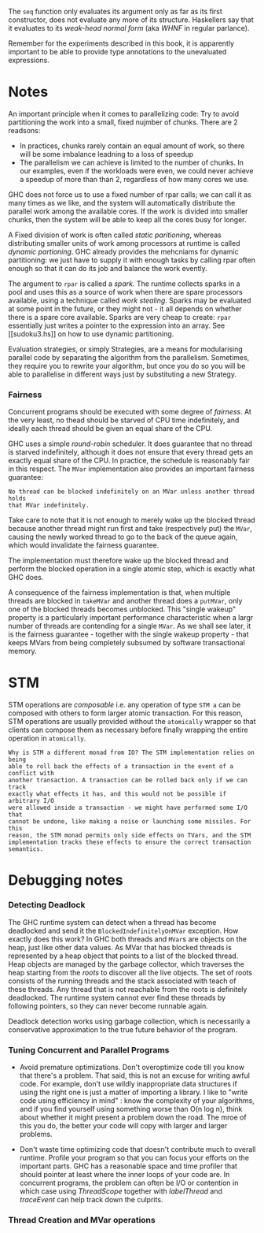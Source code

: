 
The `seq` function only evaluates its argument only as far as its first
constructor, does not evaluate any more of its structure. Haskellers say that
it evaluates to its _weak-head normal form_ (aka _WHNF_ in regular parlance).

Remember for the experiments described in this book, it is apparently important
to be able to provide type annotations to the unevaluated expressions.

# Notes

An important principle when it comes to parallelizing code: Try to avoid
partitioning the work into a small, fixed nujmber of chunks. There are 2
readsons:
- In practices, chunks rarely contain an equal amount of work, so there will be
  some imbalance leadning to a loss of speedup
- The parallelism we can achieve is limited to the number of chunks. In our
  examples, even if the workloads were even, we could never achieve a speedup
  of more than than 2, regardless of how many cores we use.


GHC does not force us to use a fixed number of rpar calls; we can call it as
many times as we like, and the system will automatically distribute the
parallel work among the available cores. If the work is divided into smaller
chunks, then the system will be able to keep all the cores busy for longer. 

A Fixed division of work is often called _static paritioning_, whereas
distributing smaller units of work among processors at runtime is called
_dynamic partioning_. GHC already provides the mehcniams for dynamic
partitioning: we just have to supply it with enough tasks by calling rpar often
enough so that it can do its job and balance the work evently.




The argument to `rpar` is called a _spark_. The runtime collects sparks in a
pool and uses this as a source of work when there are spare processors
available, using a technique called _work stealing_. Sparks may be evaluated at
some point in the future, or they might not - it all depends on whether there
is a spare core available. Sparks are very cheap to create: `rpar` essentially
just writes a pointer to the expression into an array. See [[sudoku3.hs]] on
how to use dynamic partitioning.


Evaluation strategies, or simply Strategies, are a means for modularising
parallel code by separating the algorithm from the parallelism. Sometimes, they
require you to rewrite your algorithm, but once you do so you will be able to
parallelise in different ways just by substituting a new Strategy.

### Fairness

Concurrent programs should be executed with some degree of _fairness_. At the
very least, no thead should be starved of CPU time indefinitely, and ideally
each thread should be given an equal share of the CPU.

GHC uses a simple _round-robin_ scheduler. It does guarantee that no thread is
starved indefinitely, although it does not ensure that every thread gets an
exactly equal share of the CPU. In practice, the schedule is reasonably fair in
this respect. The `MVar` implementation also provides an important fairness
guarantee:

```
No thread can be blocked indefinitely on an MVar unless another thread holds
that MVar indefinitely.
```

Take care to note that it is not enough to merely wake up the blocked thread
because another thread might run first and take (respectively put) the `MVar`,
causing the newly worked thread to go to the back of the queue again, which
would invalidate the fairness guarantee.

The implementation must therefore wake up the blocked thread and perform the
blocked operation in a single atomic step, which is exactly what GHC does.

A consequence of the fairness implementation is that, when multiple threads are
blocked in `takeMVar` and another thread does a `putMVar`, only one of the
blocked threads becomes unblocked. This "single wakeup" property is a
particularly important performance characteristic when a largr number of
threads are contending for a single `MVar`. As we shall see later, it is the
fairness guarantee - together with the single wakeup property - that keeps
MVars from being completely subsumed by software transactional memory.

# STM

STM operations are _composable_ i.e. any operation of type `STM a` can be
composed with others to form larger atomic transaction. For this reason, STM
operations are usually provided without the `atomically` wrapper so that
clients can compose them as necessary before finally wrapping the entire
operation in `atomically`.

```
Why is STM a different monad from IO? The STM implementation relies on being
able to roll back the effects of a transaction in the event of a conflict with
another transaction. A transaction can be rolled back only if we can track
exactly what effects it has, and this would not be possible if arbitrary I/O
were allowed inside a transaction - we might have performed some I/O that
cannot be undone, like making a noise or launching some missiles. For this
reason, the STM monad permits only side effects on TVars, and the STM
implementation tracks these effects to ensure the correct transaction
semantics.
```

# Debugging notes

### Detecting Deadlock

The GHC runtime system can detect when a thread has become deadlocked and send
it the `BlockedIndefinitelyOnMVar` exception. How exactly does this work? In
GHC both threads and `MVar`s are objects on the heap, just like other data
values. As MVar that has blocked threads is represented by a heap object that
points to a list of the blocked thread. Heap objects are managed by the garbage
collector, which traverses the heap starting from the _roots_ to discover all
the live objects. The set of roots consists of the running threads and the
stack associated with teach of these threads. Any thread that is not reachable
from the roots is definitely deadlocked. The runtime system cannot ever find
these threads by following pointers, so they can never become runnable again.


Deadlock detection works using garbage collection, which is necessarily a
conservative approximation to the true future behavior of the program.


### Tuning Concurrent and Parallel Programs

- Avoid premature optimizations. Don't overoptimize code till you know that
  there's a problem. That said, this is not an excuse for writing awful code.
  For example, don't use wildly inappropriate data structures if using the
  right one is just a matter of importing a library. I like to "write code
  using efficiency in mind" : know the complexity of your algorithms, and if
  you find yourself using something worse than O(n log n), think about whether
  it might present a problem down the road. The mroe of this you do, the better
  your code will copy with larger and larger problems.

- Don't waste time optimizing code that doesn't contribute much to overall
  runtime. Profile your program so that you can focus your efforts on the
  important parts. GHC has a reasonable space and time profiler that should
  pointer at least where the inner loops of your code are. In concurrent
  programs, the problem can often be I/O or contention in which case using
  _ThreadScope_ together with _labelThread_ and _traceEvent_ can help track
  down the culprits.

### Thread Creation and MVar operations


